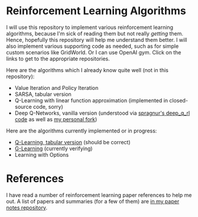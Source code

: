 # Reinforcement Learning Algorithms

I will use this repository to implement various reinforcement learning algorithms, because I'm sick of reading them but not really *getting* them. Hence, hopefully this repository will help me understand them better. I will also implement various supporting code as needed, such as for simple custom scenarios like GridWorld. Or I can use OpenAI gym. Click on the links to get to the appropriate repositories.

Here are the algorithms which I already know quite well (not in this repository):

- Value Iteration and Policy Iteration
- SARSA, tabular version
- Q-Learning with linear function approximation (implemented in closed-source code, sorry)
- Deep Q-Networks, vanilla version (understood via [spragnur's deep_q_rl code](https://github.com/spragunr/deep_q_rl) as well as [my personal fork](https://github.com/DanielTakeshi/deep_q_rl))

Here are the algorithms currently implemented or in progress:

- [Q-Learning, tabular version](https://github.com/DanielTakeshi/rl_algorithms/tree/master/q_learning) (should be correct)
- [G-Learning](https://github.com/DanielTakeshi/rl_algorithms/tree/master/g_learning) (currently verifying)
- Learning with Options

# References

I have read a number of reinforcement learning paper references to help me out. A list of papers and summaries (for a few of them) are [in my paper notes repository](https://github.com/DanielTakeshi/Paper_Notes).
